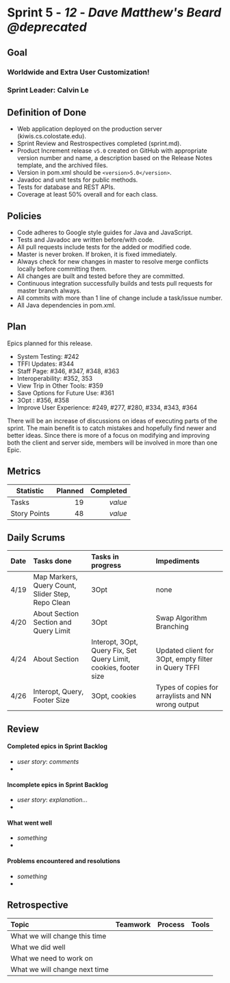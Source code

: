 # Sprint 5 - *12* - *Dave Matthew's Beard @deprecated*

## Goal

### Worldwide and Extra User Customization!
### Sprint Leader: Calvin Le

## Definition of Done

* Web application deployed on the production server (kiwis.cs.colostate.edu).
* Sprint Review and Restrospectives completed (sprint.md).
* Product Increment release `v5.0` created on GitHub with appropriate version number and name, a description based on the Release Notes template, and the archived files.
* Version in pom.xml should be `<version>5.0</version>`.
* Javadoc and unit tests for public methods.
* Tests for database and REST APIs.
* Coverage at least 50% overall and for each class.

## Policies

* Code adheres to Google style guides for Java and JavaScript.
* Tests and Javadoc are written before/with code.  
* All pull requests include tests for the added or modified code.
* Master is never broken.  If broken, it is fixed immediately.
* Always check for new changes in master to resolve merge conflicts locally before committing them.
* All changes are built and tested before they are committed.
* Continuous integration successfully builds and tests pull requests for master branch always.
* All commits with more than 1 line of change include a task/issue number.
* All Java dependencies in pom.xml.

## Plan

Epics planned for this release.

* System Testing: #242
* TFFI Updates: #344
* Staff Page: #346, #347, #348, #363
* Interoperability: #352, 353
* View Trip in Other Tools: #359
* Save Options for Future Use: #361
* 3Opt : #356, #358
* Improve User Experience:  #249, #277, #280, #334, #343, #364



There will be an increase of discussions on ideas of executing parts of the sprint. The main benefit is to catch mistakes and hopefully find newer and better ideas. Since there is more of a focus on modifying and improving both the client and server side, members will be involved in more than one Epic.

## Metrics

Statistic | Planned | Completed
--- | ---: | ---:
Tasks |  19   | *value* 
Story Points |  48  | *value* 

## Daily Scrums

Date | Tasks done  | Tasks in progress | Impediments 
:--- | :--- | :--- | :--- 
4/19 | Map Markers, Query Count, Slider Step, Repo Clean | 3Opt | none
4/20 | About Section Section and Query Limit | 3Opt | Swap Algorithm Branching
4/24 | About Section | Interopt, 3Opt, Query Fix, Set Query Limit, cookies, footer size | Updated client for 3Opt, empty filter in Query TFFI
4/26 | Interopt, Query, Footer Size | 3Opt, cookies | Types of copies for arraylists and NN wrong output 
 

## Review

#### Completed epics in Sprint Backlog 
* *user story*:  *comments*
* 

#### Incomplete epics in Sprint Backlog 
* *user story*: *explanation...*
*

#### What went well
* *something*
*

#### Problems encountered and resolutions
* *something*
*

## Retrospective

Topic | Teamwork | Process | Tools
:--- | :--- | :--- | :---
What we will change this time |  |  | 
What we did well |  |  | 
What we need to work on |  |  |
What we will change next time |  |  | 
